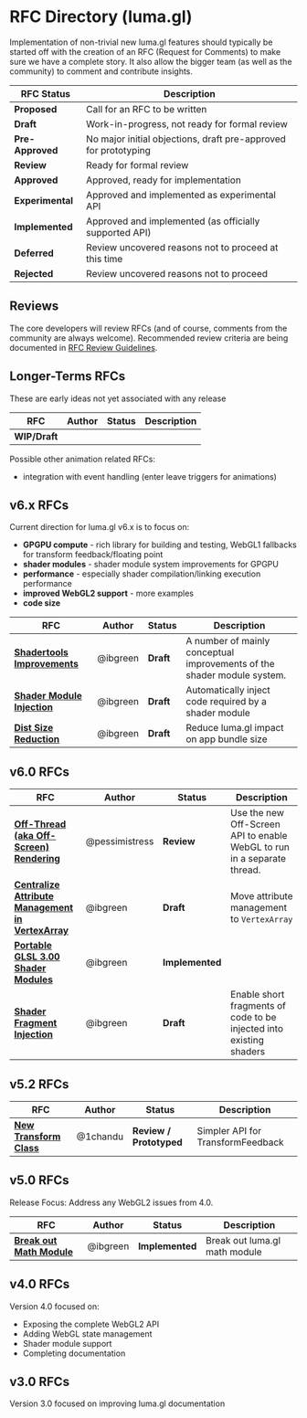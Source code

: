 # RFC Directory (luma.gl)

Implementation of non-trivial new luma.gl features should typically be started off with the creation of an RFC (Request for Comments) to make sure we have a complete story. It also allow the bigger team (as well as the community) to comment and contribute insights.

| RFC Status       | Description |
| ---              | --- |
| **Proposed**     | Call for an RFC to be written |
| **Draft**        | Work-in-progress, not ready for formal review |
| **Pre-Approved** | No major initial objections, draft pre-approved for prototyping |
| **Review**       | Ready for formal review |
| **Approved**     | Approved, ready for implementation |
| **Experimental** | Approved and implemented as experimental API |
| **Implemented**  | Approved and implemented (as officially supported API) |
| **Deferred**     | Review uncovered reasons not to proceed at this time |
| **Rejected**     | Review uncovered reasons not to proceed |

## Reviews

The core developers will review RFCs (and of course, comments from the community are always welcome). Recommended review criteria are being documented in [RFC Review Guidelines](../common/RFC-REVIEW-GUIDELINES.md).

## Longer-Terms RFCs

These are early ideas not yet associated with any release

| RFC | Author | Status | Description |
| --- | --- | --- | --- |
| **WIP/Draft** | | | |

Possible other animation related RFCs:
- integration with event handling (enter leave triggers for animations)


## v6.x RFCs

Current direction for luma.gl v6.x is to focus on:

* **GPGPU compute** - rich library for building and testing, WebGL1 fallbacks for transform feedback/floating point
* **shader modules** - shader module system improvements for GPGPU
* **performance** - especially shader compilation/linking execution performance
* **improved WebGL2 support** - more examples
* **code size**

| RFC | Author | Status | Description |
| --- | ---    | ---    | ---         |
| [**Shadertools Improvements**](v6.0/shadertools-improvement-rfc.md) | @ibgreen | **Draft** | A number of mainly conceptual improvements of the shader module system. |
| [**Shader Module Injection**](v6.1/shader-module-injection-rfc.md) | @ibgreen | **Draft** | Automatically inject code required by a shader module |
| [**Dist Size Reduction**](v6.1/reduce-distribution-size-rfc.md) | @ibgreen | **Draft** | Reduce luma.gl impact on app bundle size |


## v6.0 RFCs

| RFC | Author | Status | Description |
| --- | ---    | ---    | ---         |
| [**Off-Thread (aka Off-Screen) Rendering**](v6.0/offscreen-render-rfc.md) | @pessimistress | **Review** | Use the new Off-Screen API to enable WebGL to run in a separate thread. |
| [**Centralize Attribute Management in VertexArray**](v6.0/portable-glsl-300-rfc.md) | @ibgreen | **Draft** | Move attribute management to `VertexArray` |
| [**Portable GLSL 3.00 Shader Modules**](v6.0/vertex-array-attributes-rfc.md) | @ibgreen | **Implemented** | |
| [**Shader Fragment Injection**](v6.0/shader-fragment-injection-rfc.md) | @ibgreen | **Draft** | Enable short fragments of code to be injected into existing shaders |


## v5.2 RFCs

| RFC | Author | Status | Description |
| --- | ---    | ---    | ---         |
| [**New Transform Class**](v5.2/enhanced-transform-feedback-api.md) | @1chandu | **Review / Prototyped** | Simpler API for TransformFeedback |


## v5.0 RFCs

Release Focus: Address any WebGL2 issues from 4.0.

| RFC | Author | Status | Description |
| --- | ---    | ---    | ---         |
| [**Break out Math Module**](v5.0/break-out-math-module-rfc.md) | @ibgreen | **Implemented** | Break out luma.gl math module |


## v4.0 RFCs

Version 4.0 focused on:
* Exposing the complete WebGL2 API
* Adding WebGL state management
* Shader module support
* Completing documentation


## v3.0 RFCs

Version 3.0 focused on improving luma.gl documentation
